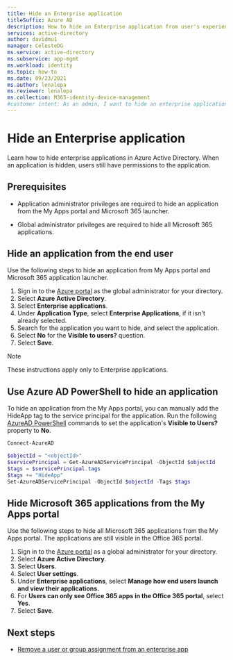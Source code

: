 ```yaml
---
title: Hide an Enterprise application
titleSuffix: Azure AD
description: How to hide an Enterprise application from user's experience in Azure Active Directory access portals or Microsoft 365 launchers.
services: active-directory
author: davidmu1
manager: CelesteDG
ms.service: active-directory
ms.subservice: app-mgmt
ms.workload: identity
ms.topic: how-to
ms.date: 09/23/2021
ms.author: lenalepa
ms.reviewer: lenalepa
ms.collection: M365-identity-device-management
#customer intent: As an admin, I want to hide an enterprise application from user's experience so that it is not listed in the user's Active directory access portals or Microsoft 365 launchers
---
```


# Hide an Enterprise application

Learn how to hide enterprise applications in Azure Active Directory. When an application is hidden, users still have permissions to the application.

## Prerequisites

- Application administrator privileges are required to hide an application from the My Apps portal and Microsoft 365 launcher.

- Global administrator privileges are required to hide all Microsoft 365 applications.

## Hide an application from the end user

Use the following steps to hide an application from My Apps portal and Microsoft 365 application launcher.

1. Sign in to the [Azure portal](https://portal.azure.com) as the global administrator for your directory.
1. Select **Azure Active Directory**.
1. Select **Enterprise applications**.
1. Under **Application Type**, select **Enterprise Applications**, if it isn't already selected.
1. Search for the application you want to hide, and select the application.
1. Select **No** for the **Visible to users?** question.
1. Select **Save**.

> [!NOTE]
> These instructions apply only to Enterprise applications.

## Use Azure AD PowerShell to hide an application

To hide an application from the My Apps portal, you can manually add the HideApp tag to the service principal for the application. Run the following [AzureAD PowerShell](/powershell/module/azuread/#service_principals) commands to set the application's **Visible to Users?** property to **No**.

```PowerShell
Connect-AzureAD

$objectId = "<objectId>"
$servicePrincipal = Get-AzureADServicePrincipal -ObjectId $objectId
$tags = $servicePrincipal.tags
$tags += "HideApp"
Set-AzureADServicePrincipal -ObjectId $objectId -Tags $tags
```

## Hide Microsoft 365 applications from the My Apps portal

Use the following steps to hide all Microsoft 365 applications from the My Apps portal. The applications are still visible in the Office 365 portal.

1. Sign in to the [Azure portal](https://portal.azure.com) as a global administrator for your directory.
1. Select **Azure Active Directory**.
1. Select **Users**.
1. Select **User settings**.
1. Under **Enterprise applications**, select **Manage how end users launch and view their applications.**
1. For **Users can only see Office 365 apps in the Office 365 portal**, select **Yes**.
1. Select **Save**.

## Next steps

- [Remove a user or group assignment from an enterprise app](./assign-user-or-group-access-portal.md)
